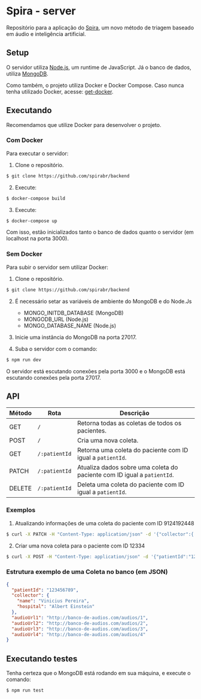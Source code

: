 # Spira - server

Repositório para a aplicação do [Spira](https://spira.ime.usp.br/), um novo método de triagem baseado em áudio e inteligência artificial.

## Setup

O servidor utiliza [Node.js](https://nodejs.org/en/), um runtime de JavaScript. Já o banco de dados, utiliza [MongoDB](https://www.mongodb.com/what-is-mongodb).

Como também, o projeto utiliza Docker e Docker Compose. Caso nunca tenha utilizado Docker, acesse: [get-docker](https://docs.docker.com/get-docker/).

## Executando

Recomendamos que utilize Docker para desenvolver o projeto.

### Com Docker

Para executar o servidor:

1. Clone o repositório.

```sh
$ git clone https://github.com/spirabr/backend
```

2. Execute:

```sh
$ docker-compose build
```

3. Execute:

```sh
$ docker-compose up
```

Com isso, estão inicializados tanto o banco de dados quanto o servidor (em localhost na porta 3000).

### Sem Docker

Para subir o servidor sem utilizar Docker:

1. Clone o repositório.

```sh
$ git clone https://github.com/spirabr/backend
```

2. É necessário setar as variáveis de ambiente do MongoDB e do Node.Js

   - MONGO_INITDB_DATABASE (MongoDB)
   - MONGODB_URL (Node.js)
   - MONGO_DATABASE_NAME (Node.js)

3. Inicie uma instância do MongoDB na porta 27017.

4. Suba o servidor com o comando:

```sh
$ npm run dev
```

O servidor está escutando conexões pela porta 3000 e o MongoDB está escutando conexões pela porta 27017.

## API

| Método | Rota          | Descrição                                                               |
| ------ | ------------- | ----------------------------------------------------------------------- |
| GET    | `/`           | Retorna todas as coletas de todos os pacientes.                         |
| POST   | `/`           | Cria uma nova coleta.                                                   |
| GET    | `/:patientId` | Retorna uma coleta do paciente com ID igual a `patientId`.              |
| PATCH  | `/:patientId` | Atualiza dados sobre uma coleta do paciente com ID igual a `patientId`. |
| DELETE | `/:patientId` | Deleta uma coleta do paciente com ID igual a `patientId`.               |

### Exemplos

1. Atualizando informações de uma coleta do paciente com ID 9124192448

```sh
$ curl -X PATCH -H "Content-Type: application/json" -d '{"collector":{ "hospital":"Hospital das Clínicas"}}' http://localhost:3000/9124192448
```

2. Criar uma nova coleta para o paciente com ID 12334

```sh
$ curl -X POST -H "Content-Type: application/json" -d '{"patientId":"12334","collector":{"name":"SPIRA test","hospital":"Test"}}' http://localhost:3000/
```

### Estrutura exemplo de uma Coleta no banco (em JSON)

```json
{
  "patientId": "123456789",
  "collector": {
    "name": "Vinicius Pereira",
    "hospital": "Albert Einstein"
  },
  "audioUrl1": "http://banco-de-audios.com/audios/1",
  "audioUrl2": "http://banco-de-audios.com/audios/2",
  "audioUrl3": "http://banco-de-audios.com/audios/3",
  "audioUrl4": "http://banco-de-audios.com/audios/4"
}
```

## Executando testes

Tenha certeza que o MongoDB está rodando em sua máquina, e execute o comando:

```sh
$ npm run test
```

